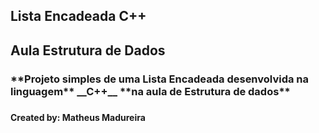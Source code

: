 <h2>Lista Encadeada C++ <h2>

**Aula Estrutura de Dados**
  <h3>**Projeto simples de uma Lista Encadeada desenvolvida na linguagem** __C++__ **na aula de Estrutura de dados**<h3>
  
<h4>Created by: Matheus Madureira <h4>
